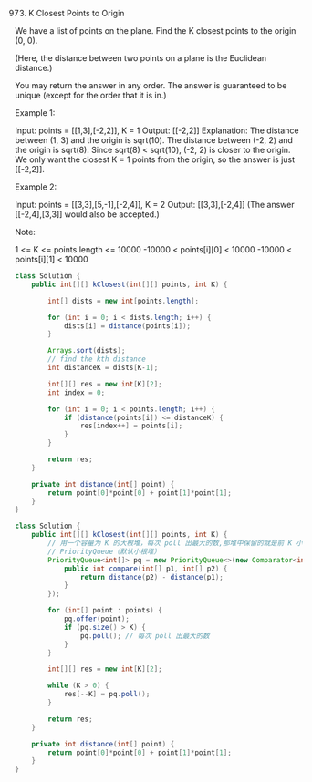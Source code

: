 973. K Closest Points to Origin

We have a list of points on the plane.  Find the K closest points to the origin (0, 0).

(Here, the distance between two points on a plane is the Euclidean distance.)

You may return the answer in any order.  The answer is guaranteed to be unique (except for the order that it is in.)

 

Example 1:

Input: points = [[1,3],[-2,2]], K = 1
Output: [[-2,2]]
Explanation: 
The distance between (1, 3) and the origin is sqrt(10).
The distance between (-2, 2) and the origin is sqrt(8).
Since sqrt(8) < sqrt(10), (-2, 2) is closer to the origin.
We only want the closest K = 1 points from the origin, so the answer is just [[-2,2]].

Example 2:

Input: points = [[3,3],[5,-1],[-2,4]], K = 2
Output: [[3,3],[-2,4]]
(The answer [[-2,4],[3,3]] would also be accepted.)


Note:

1 <= K <= points.length <= 10000
-10000 < points[i][0] < 10000
-10000 < points[i][1] < 10000



```java
class Solution {
    public int[][] kClosest(int[][] points, int K) {

        int[] dists = new int[points.length];

        for (int i = 0; i < dists.length; i++) {
            dists[i] = distance(points[i]);
        }

        Arrays.sort(dists);
        // find the kth distance
        int distanceK = dists[K-1];

        int[][] res = new int[K][2];
        int index = 0;

        for (int i = 0; i < points.length; i++) {
            if (distance(points[i]) <= distanceK) {
                res[index++] = points[i];
            }
        }

        return res;
    }

    private int distance(int[] point) {
        return point[0]*point[0] + point[1]*point[1];
    }
}
```



```java
class Solution {
    public int[][] kClosest(int[][] points, int K) {
        // 用一个容量为 K 的大根堆，每次 poll 出最大的数,那堆中保留的就是前 K 小
        // PriorityQueue（默认小根堆）
        PriorityQueue<int[]> pq = new PriorityQueue<>(new Comparator<int[]>() {
            public int compare(int[] p1, int[] p2) {
                return distance(p2) - distance(p1);
            }
        });

        for (int[] point : points) {
            pq.offer(point);
            if (pq.size() > K) {
                pq.poll(); // 每次 poll 出最大的数
            }
        }

        int[][] res = new int[K][2];

        while (K > 0) {
            res[--K] = pq.poll();
        }

        return res;
    }

    private int distance(int[] point) {
        return point[0]*point[0] + point[1]*point[1];
    }
}
```

